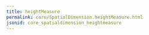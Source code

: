 ```yaml
---
title: heightMeasure
permalink: core/SpatialDimension.heightMeasure.html
jsonid: core_spatialdimension_heightmeasure
---
```

